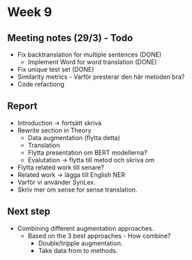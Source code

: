 # Week 9

## Meeting notes (29/3) - Todo

- Fix backtranslation for multiple sentences (DONE)
  - Implement Word for word translation (DONE)
- Fix unique test set (DONE)
- Similarity metrics - Varför presterar den här metoden bra?
- Code refactiong


## Report

- Introduction -> fortsätt skriva
- Rewrite section in Theory
  - Data augmentation (flytta detta)
  - Translation 
  - Flytta presentation om BERT modellerna?
  - Evalutation -> flytta till metod och skriva om
- Flytta related work till senare?
- Related work -> lägga till English NER
- Varför vi använder SynLex.
- Skriv mer om sense for sense translation.



## Next step

- Combining different augmentation approaches.
  - Based on the 3 best approaches - How combine?
    - Double/tripple augmentation.
    - Take data from to methods.